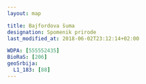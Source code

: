 ```yaml
---
layout: map

title: Bajfordova šuma
designation: Spomenik prirode
last_modified_at: 2018-06-02T23:12:14+02:00

WDPA: [555552435]
BioRaS: [206]
geoSrbija:
  L1_183: [88]
---
```

